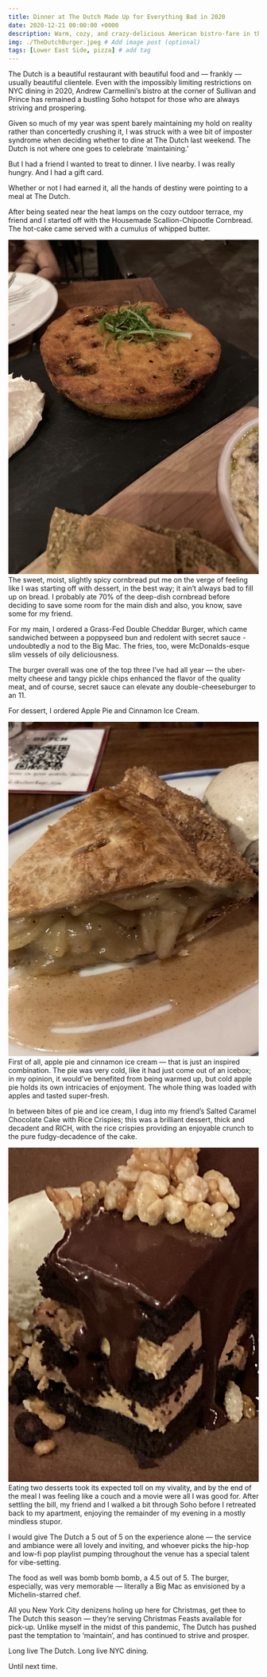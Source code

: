 ```yaml
---
title: Dinner at The Dutch Made Up for Everything Bad in 2020
date: 2020-12-21 00:00:00 +0000
description: Warm, cozy, and crazy-delicious American bistro-fare in the heart of Soho.
img: ./TheDutchBurger.jpeg # Add image post (optional)
tags: [Lower East Side, pizza] # add tag
---
```


The Dutch is a beautiful restaurant with beautiful food and — frankly — usually beautiful clientele. Even with the impossibly limiting restrictions on NYC dining in 2020, Andrew Carmellini’s bistro at the corner of Sullivan and Prince has remained a bustling Soho hotspot for those who are always striving and prospering.

Given so much of my year was spent barely maintaining my hold on reality rather than concertedly crushing it, I was struck with a wee bit of imposter syndrome when deciding whether to dine at The Dutch last weekend. The Dutch is not where one goes to celebrate ‘maintaining.’

But I had a friend I wanted to treat to dinner. I live nearby. I was really hungry. And I had a gift card.

Whether or not I had earned it, all the hands of destiny were pointing to a meal at The Dutch.

After being seated near the heat lamps on the cozy outdoor terrace, my friend and I started off with the Housemade Scallion-Chipootle Cornbread. The hot-cake came served with a cumulus of whipped butter.
<div class="Image__Small">
  <img src="./TheDutchCornbread.jpeg" alt="alt text for small image" />
</div>
The sweet, moist, slightly spicy cornbread put me on the verge of feeling like I was starting off with dessert, in the best way; it ain’t always bad to fill up on bread. I probably ate 70% of the deep-dish cornbread before deciding to save some room for the main dish and also, you know, save some for my friend.

For my main, I ordered a Grass-Fed Double Cheddar Burger, which came sandwiched between a poppyseed bun and redolent with secret sauce - undoubtedly a nod to the Big Mac. The fries, too, were McDonalds-esque slim vessels of oily deliciousness.

The burger overall was one of the top three I’ve had all year — the uber-melty cheese and tangy pickle chips enhanced the flavor of the quality meat, and of course, secret sauce can elevate any double-cheeseburger to an 11.

For dessert, I ordered Apple Pie and Cinnamon Ice Cream.

<div class="Image__Small">
  <img src="./TheDutchApplePie.jpeg" alt="alt text for small image" />
</div>
First of all, apple pie and cinnamon ice cream — that is just an inspired combination. The pie was very cold, like it had just come out of an icebox; in my opinion, it would’ve benefited from being warmed up, but cold apple pie holds its own intricacies of enjoyment. The whole thing was loaded with apples and tasted super-fresh.

In between bites of pie and ice cream, I dug into my friend’s Salted Caramel Chocolate Cake with Rice Crispies; this was a brilliant dessert, thick and decadent and RICH, with the rice crispies providing an enjoyable crunch to the pure fudgy-decadence of the cake.

<div class="Image__Small">
  <img src="./TheDutchCake.jpeg" alt="alt text for small image" />
</div>
Eating two desserts took its expected toll on my vivality, and by the end of the meal I was feeling like a couch and a movie were all I was good for. After settling the bill, my friend and I walked a bit through Soho before I retreated back to my apartment, enjoying the remainder of my evening in a mostly mindless stupor.

I would give The Dutch a 5 out of 5 on the experience alone — the service and ambiance were all lovely and inviting, and whoever picks the hip-hop and low-fi pop playlist pumping throughout the venue has a special talent for vibe-setting.

The food as well was bomb bomb bomb, a 4.5 out of 5. The burger, especially, was very memorable — literally a Big Mac as envisioned by a Michelin-starred chef.

All you New York City denizens holing up here for Christmas, get thee to The Dutch this season — they’re serving Christmas Feasts available for pick-up. Unlike myself in the midst of this pandemic, The Dutch has pushed past the temptation to ‘maintain’, and has continued to strive and prosper.

Long live The Dutch. Long live NYC dining.

Until next time.